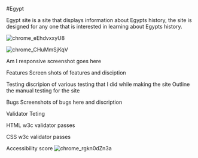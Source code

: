 #Egypt

Egypt site is a site that displays information about Egypts history, the site is designed for any one that is interested in learning about Egypts history.

![chrome_eEhdvxxyU8](https://user-images.githubusercontent.com/43074374/139554079-f299a2d0-7da4-4bb6-a233-4122c719b034.jpg)

![chrome_CHuMmSjKqV](https://user-images.githubusercontent.com/43074374/139554126-7d5fd890-14ff-4b4d-a515-a82034c0a626.png)

Am I responsive screenshot goes here

Features 
Screen shots of features and disciption

Testing
discripion of various testing that I did while making the site
Outline the manual testing for the site

Bugs
Screenshots of bugs here and discription 

Validator Teting

HTML w3c validator passes

CSS w3c validator passes

Accessibility score
![chrome_rgkn0dZn3a](https://user-images.githubusercontent.com/43074374/139554097-ea126ea2-cd07-4040-b4df-9b04dc593bff.png)
